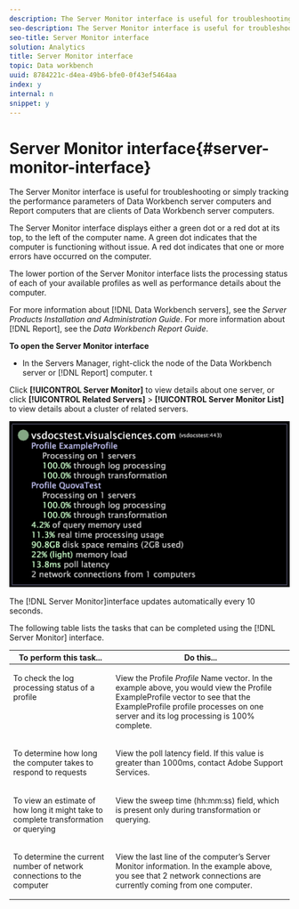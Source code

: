 ```yaml
---
description: The Server Monitor interface is useful for troubleshooting or simply tracking the performance parameters of Data Workbench server computers and Report computers that are clients of Data Workbench server computers.
seo-description: The Server Monitor interface is useful for troubleshooting or simply tracking the performance parameters of Data Workbench server computers and Report computers that are clients of Data Workbench server computers.
seo-title: Server Monitor interface
solution: Analytics
title: Server Monitor interface
topic: Data workbench
uuid: 8784221c-d4ea-49b6-bfe0-0f43ef5464aa
index: y
internal: n
snippet: y
---
```


# Server Monitor interface{#server-monitor-interface}

The Server Monitor interface is useful for troubleshooting or simply tracking the performance parameters of Data Workbench server computers and Report computers that are clients of Data Workbench server computers.

The Server Monitor interface displays either a green dot or a red dot at its top, to the left of the computer name. A green dot indicates that the computer is functioning without issue. A red dot indicates that one or more errors have occurred on the computer.

The lower portion of the Server Monitor interface lists the processing status of each of your available profiles as well as performance details about the computer.

For more information about [!DNL Data Workbench servers], see the *Server Products Installation and Administration Guide*. For more information about [!DNL Report], see the *Data Workbench Report Guide*.

**To open the Server Monitor interface**

* In the Servers Manager, right-click the node of the Data Workbench server or [!DNL Report] computer. t

Click **[!UICONTROL Server Monitor]** to view details about one server, or click **[!UICONTROL Related Servers]** > **[!UICONTROL Server Monitor List]** to view details about a cluster of related servers.

![](assets/vis_ServerMonitor.png)

The [!DNL Server Monitor]interface updates automatically every 10 seconds.

The following table lists the tasks that can be completed using the [!DNL Server Monitor] interface.

<table id="table_A65426669ADE44B5A6BAD9D4E99A5CAC"> 
 <thead> 
  <tr valign="top"> 
   <th colname="col1" class="entry"> To perform this task... </th> 
   <th colname="col2" class="entry"> Do this... </th> 
  </tr> 
 </thead>
 <tbody> 
  <tr valign="top"> 
   <td colname="col1"> <p>To check the log processing status of a profile </p> </td> 
   <td colname="col2"> <p>View the Profile <i>Profile</i> Name vector. In the example above, you would view the Profile ExampleProfile vector to see that the ExampleProfile profile processes on one server and its log processing is 100% complete. </p> </td> 
  </tr> 
  <tr valign="top"> 
   <td colname="col1"> <p>To determine how long the computer takes to respond to requests </p> </td> 
   <td colname="col2"> <p>View the poll latency field. If this value is greater than 1000ms, contact Adobe Support Services. </p> </td> 
  </tr> 
  <tr valign="top"> 
   <td colname="col1"> <p>To view an estimate of how long it might take to complete transformation or querying </p> </td> 
   <td colname="col2"> <p>View the sweep time (hh:mm:ss) field, which is present only during transformation or querying. </p> </td> 
  </tr> 
  <tr valign="top"> 
   <td colname="col1"> <p>To determine the current number of network connections to the computer </p> </td> 
   <td colname="col2"> <p>View the last line of the computer’s <span class="wintitle"> Server Monitor</span> information. In the example above, you see that 2 network connections are currently coming from one computer. </p> </td> 
  </tr> 
 </tbody> 
</table>

